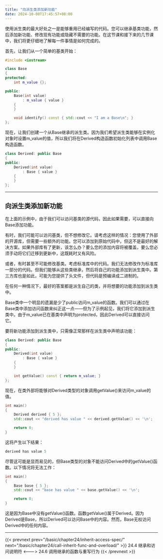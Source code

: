 ```yaml
---
title: "向派生类添加新功能"
date: 2024-10-08T17:45:57+08:00
---
```


使用派生类的最大好处之一是能够重用已经编写的代码。您可以继承基类功能，然后添加新功能、修改现有功能或隐藏不需要的功能。在这节课和接下来的几节课中，我们将更仔细地了解每一件事情是如何完成的。

首先，让我们从一个简单的基类开始：

```C++
#include <iostream>

class Base
{
protected:
    int m_value {};

public:
    Base(int value)
        : m_value { value }
    {
    }

    void identify() const { std::cout << "I am a Base\n"; }
};
```

现在，让我们创建一个从Base继承的派生类。因为我们希望派生类能够在实例化对象时设置m_value的值，所以我们将在Derived构造函数初始化列表中调用Base构造函数。

```C++
class Derived: public Base
{
public:
    Derived(int value)
        : Base { value }
    {
    }
};
```

***
## 向派生类添加新功能

在上面的示例中，由于我们可以访问基类的源代码，因此如果需要，可以直接向Base添加功能。

有时，我们可能可以访问基类，但不想修改它。请考虑这样的情况：您使用了外部的开源库，但需要一些额外的功能。您可以添加到原始代码中，但这不是最好的解决方案。如果外部库有了更新，该怎么办？要么您的添加内容将被覆盖，要么您必须手动将它们迁移到更新中，这既耗时又有风险。

或者，有时甚至不可能修改基类。考虑标准库中的代码。我们无法修改作为标准库一部分的代码。但我们能够从这些类继承，然后将自己的功能添加到派生类中。第三方库也是如此，可能为您提供了头文件，但代码是预编译成二进制的。

在任何一种情况下，最好的答案都是派生自己的类，并将想要的功能添加到派生类中。

Base类中一个明显的遗漏是少了public访问m_value的函数。我们可以通过在Base类中添加访问函数来纠正这一点——但为了示例起见，我们将它添加到派生类中。由于m_value已在基类中声明为protected，因此Derived可以直接访问它。

要将新功能添加到派生类中，只需像正常那样在派生类中声明该功能：

```C++
class Derived: public Base
{
public:
    Derived(int value)
        : Base { value }
    {
    }

    int getValue() const { return m_value; }
};
```

现在，在类外部将能够对Derived类型的对象调用getValue()来访问m_value的值。

```C++
int main()
{
    Derived derived { 5 };
    std::cout << "derived has value " << derived.getValue() << '\n';

    return 0;
}
```

这将产生以下结果：

```C++
derived has value 5
```

尽管这可能是显而易见的，但Base类型的对象不能访问Derived中的getValue()函数。以下情况将无法工作：

```C++
int main()
{
    Base base { 5 };
    std::cout << "base has value " << base.getValue() << '\n';

    return 0;
}
```

这是因为Base中没有getValue()函数。函数getValue()属于Derived。因为Derived是Base，所以Derived可以访问Base中的内容。然而，Base无权访问Derived中的任何内容。

***

{{< prevnext prev="/basic/chapter24/inherit-access-spec/" next="/basic/chapter24/call-inherit-func-and-overload/" >}}
24.4 继承和访问说明符
<--->
24.6 调用继承的函数与重写行为
{{< /prevnext >}}
